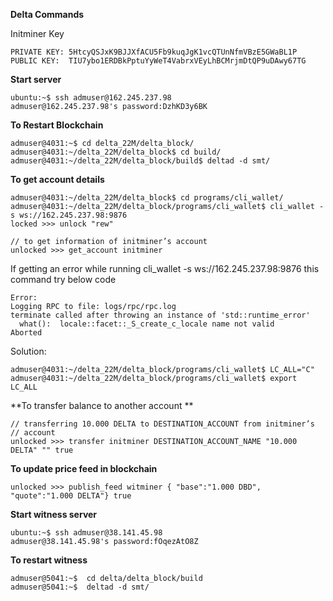 **Delta Commands**

Initminer Key
```
PRIVATE KEY: 5HtcyQSJxK9BJJXfACU5Fb9kuqJgK1vcQTUnNfmVBzE5GWaBL1P
PUBLIC KEY:  TIU7ybo1ERDBkPptuYyWeT4VabrxVEyLhBCMrjmDtQP9uDAwy67TG
```


**Start server**

```
ubuntu:~$ ssh admuser@162.245.237.98
admuser@162.245.237.98's password:DzhKD3y6BK
```





**To Restart Blockchain**

```
admuser@4031:~$ cd delta_22M/delta_block/ 
admuser@4031:~/delta_22M/delta_block$ cd build/
admuser@4031:~/delta_22M/delta_block/build$ deltad -d smt/
```



**To get account details**


```
admuser@4031:~/delta_22M/delta_block$ cd programs/cli_wallet/
admuser@4031:~/delta_22M/delta_block/programs/cli_wallet$ cli_wallet -s ws://162.245.237.98:9876
locked >>> unlock "rew"

// to get information of initminer’s account
unlocked >>> get_account initminer
```




If getting an error while running cli_wallet -s ws://162.245.237.98:9876 this command try below code


```
Error:
Logging RPC to file: logs/rpc/rpc.log
terminate called after throwing an instance of 'std::runtime_error'
  what():  locale::facet::_S_create_c_locale name not valid
Aborted
```


Solution:


```
admuser@4031:~/delta_22M/delta_block/programs/cli_wallet$ LC_ALL="C"
admuser@4031:~/delta_22M/delta_block/programs/cli_wallet$ export LC_ALL
```



**To transfer balance to another account **



```
// transferring 10.000 DELTA to DESTINATION_ACCOUNT from initminer’s // account
unlocked >>> transfer initminer DESTINATION_ACCOUNT_NAME "10.000 DELTA" "" true

```




**To update price feed in blockchain**

`unlocked >>> publish_feed witminer { "base":"1.000 DBD", "quote":"1.000 DELTA"} true`


**Start witness server**

```
ubuntu:~$ ssh admuser@38.141.45.98
admuser@38.141.45.98's password:fOqezAtO8Z
```




**To restart witness**

```
admuser@5041:~$  cd delta/delta_block/build
admuser@5041:~$  deltad -d smt/
```












